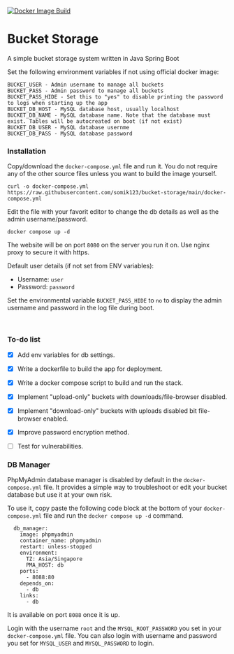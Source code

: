 [![Docker Image Build](https://github.com/somik123/bucket-storage/actions/workflows/main.yaml/badge.svg)](https://github.com/somik123/bucket-storage/actions/workflows/main.yaml)
# Bucket Storage
A simple bucket storage system written in Java Spring Boot

Set the following environment variables if not using official docker image:
```
BUCKET_USER - Admin username to manage all buckets
BUCKET_PASS - Admin password to manage all buckets
BUCKET_PASS_HIDE - Set this to "yes" to disable printing the password to logs when starting up the app
BUCKET_DB_HOST - MySQL database host, usually localhost
BUCKET_DB_NAME - MySQL database name. Note that the database must exist. Tables will be autocreated on boot (if not exist)
BUCKET_DB_USER - MySQL database usernme
BUCKET_DB_PASS - MySQL database password
```

### Installation
Copy/download the `docker-compose.yml` file and run it. You do not require any of the other source files unless you want to build the image yourself.
```
curl -o docker-compose.yml https://raw.githubusercontent.com/somik123/bucket-storage/main/docker-compose.yml
```

Edit the file with your favorit editor to change the db details as well as the admin username/password.

```
docker compose up -d
```
The website will be on port `8080` on the server you run it on. Use nginx proxy to secure it with https.

Default user details (if not set from ENV variables):
- Username: `user`
- Password: `password`

Set the environmental variable `BUCKET_PASS_HIDE` to `no` to display the admin username and password in the log file during boot.

<br>

### To-do list
- [x] Add env variables for db settings.
- [x] Write a dockerfile to build the app for deployment.
- [x] Write a docker compose script to build and run the stack.
- [x] Implement "upload-only" buckets with downloads/file-browser disabled.
- [x] Implement "download-only" buckets with uploads disabled bit file-browser enabled.
- [x] Improve password encryption method.
- [ ] Test for vulnerabilities.


### DB Manager
PhpMyAdmin database manager is disabled by default in the `docker-compose.yml` file. It provides a simple way to troubleshoot or edit your bucket database but use it at your own risk.

To use it, copy paste the following code block at the bottom of your `docker-compose.yml` file and run the `docker compose up -d` command.

```
  db_manager:
    image: phpmyadmin
    container_name: phpmyadmin
    restart: unless-stopped
    environment:
      TZ: Asia/Singapore
      PMA_HOST: db
    ports:
      - 8088:80
    depends_on:
      - db
    links:
      - db
```
It is available on port `8088` once it is up. 

Login with the username `root` and the `MYSQL_ROOT_PASSWORD` you set in your `docker-compose.yml` file. You can also login with username and password you set for `MYSQL_USER` and `MYSQL_PASSWORD` to login.
